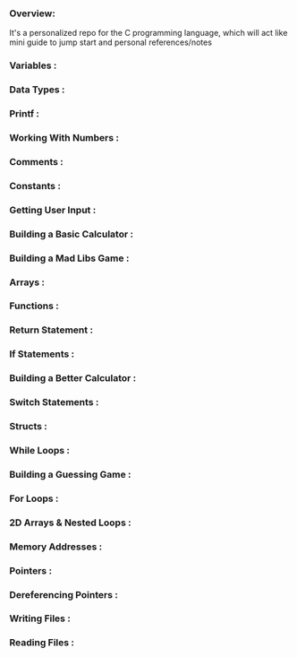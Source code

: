 ### Overview:
It's a personalized repo for the C programming language, which will act like mini guide to jump start and personal references/notes

### Variables :


### Data Types :


### Printf :


### Working With Numbers :


### Comments :


### Constants :


### Getting User Input :


### Building a Basic Calculator :


### Building a Mad Libs Game :


### Arrays :


### Functions :


### Return Statement :


### If Statements :


### Building a Better Calculator :


### Switch Statements :


### Structs :


### While Loops :


### Building a Guessing Game :


### For Loops :


### 2D Arrays & Nested Loops :


### Memory Addresses :


### Pointers :


### Dereferencing Pointers :


### Writing Files :


### Reading Files :